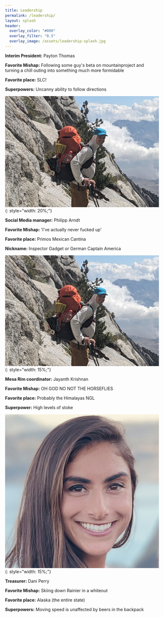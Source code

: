 ```yaml
---
title: Leadership
permalink: /leadership/
layout: splash
header:
  overlay_color: "#000"
  overlay_filter: "0.5"
  overlay_image: /assets/leadership-splash.jpg
---
```




**Interim President:** Payton Thomas 

**Favorite Mishap:** Following some guy's beta on mountainproject and turning a chill outing into something much more formidable

**Favorite place:** SLC!

**Superpowers:** Uncanny ability to follow directions
 

![phil](/assets/officers/phil.jpg){: style="width: 20%;"}

**Social Media manager:** Philipp Arndt

**Favorite Mishap:** 'I've actually never fucked up'

**Favorite place:** Primos Mexican Cantina

**Nickname:** Inspector Gadget or German Captain America

![phil](/assets/officers/phil.jpg){: style="width: 15%;"}


**Mesa Rim coordinator:** Jayanth Krishnan

**Favorite Mishap:** OH GOD NO NOT THE HORSEFLIES

**Favorite place:** Probably the Himalayas NGL

**Superpower:** High levels of stoke


![phil](/assets/officers/dani.jpg){: style="width: 15%;"}

**Treasurer:** Dani Perry

**Favorite Mishap:** Skiing down Rainier in a whiteout

**Favorite place:** Alaska (the entire state)

**Superpowers:**  Moving speed is unaffected by beers in the backpack
